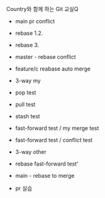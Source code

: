 Country와 함께 하는 Git 교실Q
- main pr conflict
- rebase 1.2.
- rebase 3.

- master - rebase conflict
- feature/c reabase auto merge

- 3-way my

- pop test
- pull test
- stash test


- fast-forward test / my merge test
- fast-forward test / conflict test
- 3-way other


- rebase fast-forward test'

- main - rebase to merge

- pr 실습
